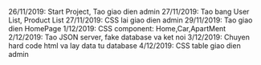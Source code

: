 26/11/2019: Start Project, Tao giao dien admin
27/11/2019: Tao bang User List, Product List
27/11/2019: CSS lai giao dien admin
29/11/2019: Tao giao dien HomePage
1/12/2019: CSS component: Home,Car,ApartMent
2/12/2019: Tao JSON server, fake database va ket noi
3/12/2019: Chuyen hard code html va lay data tu database
4/12/2019: CSS table giao dien admin
